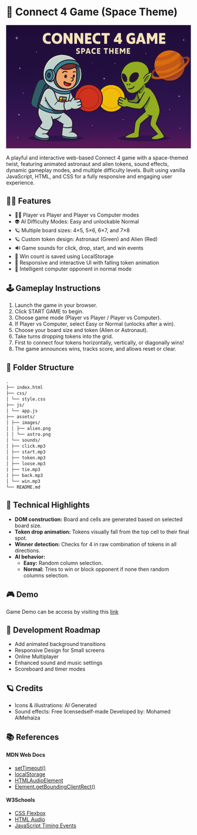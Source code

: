 # 🚀 Connect 4 Game (Space Theme)

![Connect 4 Game Header Image](./assets/images/header.png)

A playful and interactive web-based Connect 4 game with a space-themed twist, featuring animated astronaut and alien tokens, sound effects, dynamic gameplay modes, and multiple difficulty levels. Built using vanilla JavaScript, HTML, and CSS for a fully responsive and engaging user experience.

## 🧑‍💻 Features
- 🧑‍🚀 Player vs Player and Player vs Computer modes
- 👽 AI Difficulty Modes: Easy and unlockable Normal
- 🪐 Multiple board sizes: 4×5, 5×6, 6×7, and 7×8
- 🪐 Custom token design: Astronaut (Green) and Alien (Red)
- 🔊 Game sounds for click, drop, start, and win events
- 💾 Win count is saved using LocalStorage
- 📱 Responsive and interactive UI with falling token animation
- 🧠 Intelligent computer opponent in normal mode

## 🕹️ Gameplay Instructions
1. Launch the game in your browser.
2. Click START GAME to begin.
3. Choose game mode (Player vs Player / Player vs Computer).
4. If Player vs Computer, select Easy or Normal (unlocks after a win).
5. Choose your board size and token (Alien or Astronaut).
6. Take turns dropping tokens into the grid.
7. First to connect four tokens horizontally, vertically, or diagonally wins!
8. The game announces wins, tracks score, and allows reset or clear.

## 📁 Folder Structure
```plaintext
.
├── index.html
├── css/
│ └── style.css
├── js/
│ └── app.js
├── assets/
│ ├── images/
│ │ ├── alien.png
│ │ └── astro.png
│ └── sounds/
│ ├── click.mp3
│ ├── start.mp3
│ ├── token.mp3
│ ├── loose.mp3
| ├── tie.mp3
| ├── back.mp3
│ └── win.mp3
└── README.md
```

## 🧠 Technical Highlights
- **DOM construction:** Board and cells are generated based on selected board size.
- **Token drop animation:** Tokens visually fall from the top cell to their final spot.
- **Winner detection:** Checks for 4 in raw combination of tokens in all directions.
- **AI behavior:**
    - **Easy:** Random column selection.
    - **Normal:** Tries to win or block opponent if none then random columns selection.

## 🎮 Demo
Game Demo can be access by visiting this [link](https://mjassim2030.github.io/Connect-4/)

## 📌 Development Roadmap
- Add animated background transitions
- Responsive Design for Small screens
- Online Multiplayer 
- Enhanced sound and music settings
- Scoreboard and timer modes

## 🪐 Credits
- Icons & illustrations: AI Generated
- Sound effects: Free licensedself-made
Developed by: Mohamed AlMehaiza

## 📚 References

#### MDN Web Docs
- [setTimeout()](https://developer.mozilla.org/en-US/docs/Web/API/setTimeout)
- [localStorage](https://developer.mozilla.org/en-US/docs/Web/API/Window/localStorage)
- [HTMLAudioElement](https://developer.mozilla.org/en-US/docs/Web/API/HTMLAudioElement)
- [Element.getBoundingClientRect()](https://developer.mozilla.org/en-US/docs/Web/API/Element/getBoundingClientRect)

#### W3Schools
- [CSS Flexbox](https://www.w3schools.com/css/css3_flexbox.asp)
- [HTML Audio](https://www.w3schools.com/tags/tag_audio.asp)
- [JavaScript Timing Events](https://www.w3schools.com/js/js_timing.asp)